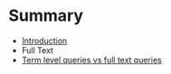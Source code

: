 # Summary

* [Introduction](README.md)
* Full Text
* [Term level queries vs full text queries ](term-level-queries-vs-full-text-queries.md)

